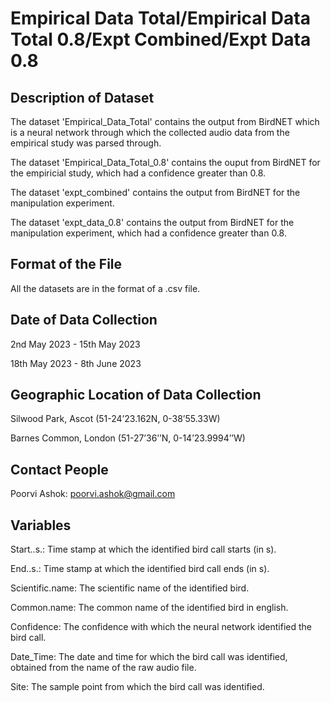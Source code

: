 # Empirical Data Total/Empirical Data Total 0.8/Expt Combined/Expt Data 0.8

## Description of Dataset 
The dataset 'Empirical_Data_Total' contains the output from BirdNET which is a neural network through which the collected audio data from the empirical study was parsed through. 

The dataset 'Empirical_Data_Total_0.8' contains the ouput from BirdNET for the empiricial study, which had a confidence greater than 0.8.

The dataset 'expt_combined' contains the output from BirdNET for the manipulation experiment. 

The dataset 'expt_data_0.8' contains the output from BirdNET for the manipulation experiment, which had a confidence greater than 0.8.

## Format of the File 
All the datasets are in the format of a .csv file. 

## Date of Data Collection
2nd May 2023 - 15th May 2023

18th May 2023  - 8th June 2023

## Geographic Location of Data Collection
Silwood Park, Ascot (51-24’23.162N, 0-38’55.33W)

Barnes Common, London (51-27’36’’N, 0-14’23.9994’’W)

## Contact People
Poorvi Ashok: poorvi.ashok@gmail.com

## Variables 
Start..s.: Time stamp at which the identified bird call starts (in s).

End..s.: Time stamp at which the identified bird call ends (in s). 

Scientific.name: The scientific name of the identified bird.

Common.name: The common name of the identified bird in english. 

Confidence: The confidence with which the neural network identified the bird call. 

Date_Time: The date and time for which the bird call was identified, obtained from the name of the raw audio file. 

Site: The sample point from which the bird call was identified. 
